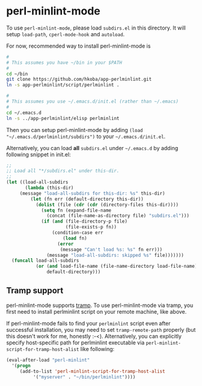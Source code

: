 perl-minlint-mode
====================

To use `perl-minlint-mode`, please load `subdirs.el` in this directory.
It will setup `load-path`, `cperl-mode-hook` and `autoload`.

For now, recommended way to install perl-minlint-mode is

```sh
#
# This assumes you have ~/bin in your $PATH
#
cd ~/bin
git clone https://github.com/hkoba/app-perlminlint.git
ln -s app-perlminlint/script/perlminlint .

#
# This assumes you use ~/.emacs.d/init.el (rather than ~/.emacs)
#
cd ~/.emacs.d
ln -s ../app-perlminlint/elisp perlminlint
```

Then you can setup perl-minlint-mode by adding
`(load "~/.emacs.d/perlminlint/subdirs")`
to your `~/.emacs.d/init.el`.

Alternatively, you can load **all** `subdirs.el` under `~/.emacs.d`
by adding following snippet in init.el:

```lisp
;;
;; Load all "*/subdirs.el" under this-dir.
;;
(let ((load-all-subdirs
       (lambda (this-dir)
	 (message "load-all-subdirs for this-dir: %s" this-dir)
         (let (fn err (default-directory this-dir))
           (dolist (file (cdr (cdr (directory-files this-dir))))
             (setq fn (expand-file-name
		       (concat (file-name-as-directory file) "subdirs.el")))
             (if (and (file-directory-p file)
                      (file-exists-p fn))
                 (condition-case err
                     (load fn)
                   (error
                    (message "Can't load %s: %s" fn err)))
               (message "load-all-subdirs: skipped %s" file)))))))
  (funcall load-all-subdirs
           (or (and load-file-name (file-name-directory load-file-name))
               default-directory)))
```

Tramp support
--------------------

perl-minlint-mode supports
[tramp](http://www.emacswiki.org/emacs/TrampMode).
To use perl-minlint-mode via tramp, you first need to install
perlminlint script on your remote machine, like above.

If perl-minlint-mode fails to find your `perlminlint` script 
even after successful installation, you may need to set 
`tramp-remote-path` properly
(but this doesn't work for me, honestly :-<).
Alternatively, you can explicitly specify host-specific path for 
perlminlint executable via `perl-minlint-script-for-tramp-host-alist`
like following:

```lisp
(eval-after-load "perl-minlint"
  '(progn
     (add-to-list 'perl-minlint-script-for-tramp-host-alist
		  '("myserver" . "~/bin/perlminlint"))))
```
